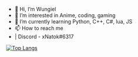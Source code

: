 - 👋 Hi, I’m Wungiel
- 👀 I’m interested in Anime, coding, gaming
- 🌱 I’m currently learning Python, C++, C#, lua, JS
- 📫 How to reach me 
 - |  Discord - xNatok#6317

[![Top Langs](https://github-readme-stats.vercel.app/api/top-langs/?username=Syntetik008&layout=)](https://github.com/anuraghazra/github-readme-stats)

<!---
Syntetik008/Syntetik008 is a ✨ special ✨ repository because its `README.md` (this file) appears on your GitHub profile.
You can click the Preview link to take a look at your changes.
--->
